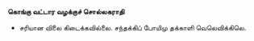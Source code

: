 **கொங்கு வட்டார வழக்குச் சொல்லகராதி**
- சரியான விலை கிடைக்கவில்லை. சந்தக்கிப் போயிமு தக்காளி வெலெவிக்கிலெ.

